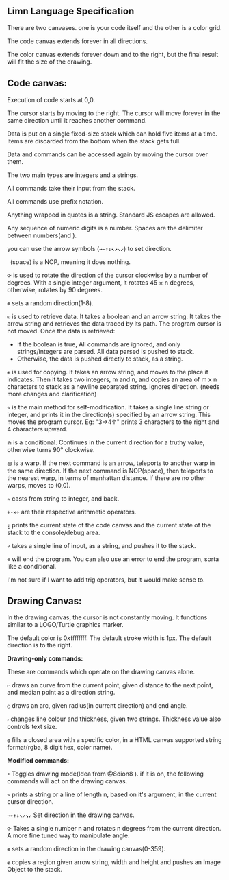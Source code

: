 ## Limn Language Specification

There are two canvases. one is your code itself and the other is a color grid.

The code canvas extends forever in all directions.

The color canvas extends forever down and to the right, but the final result will fit the size of the drawing.

## Code canvas:

Execution of code starts at 0,0.

The cursor starts by moving to the right. The cursor will move forever in the same direction until it reaches another command.

Data is put on a single fixed-size stack which can hold five items at a time. Items are discarded from the bottom when the stack gets full.

Data and commands can be accessed again by moving the cursor over them.

The two main types are integers and a strings.

All commands take their input from the stack.

All commands use prefix notation.

Anything wrapped in quotes is a string. Standard JS escapes are allowed.

Any sequence of numeric digits is a number. Spaces are the delimiter between numbers(and ).

you can use the arrow symbols (`→←↑↓↖↗↘↙`) to set direction.

` `(space) is a NOP, meaning it does nothing.

`⟳` is used to rotate the direction of the cursor clockwise by a number of degrees. With a single integer argument, it rotates 45 × n degrees, otherwise, rotates by 90 degrees.

`⊛` sets a random direction(1-8).

`⊡` is used to retrieve data. It takes a boolean and an arrow string. It takes the arrow string and retrieves the data traced by its path. The program cursor is not moved.
Once the data is retrieved:
* If the boolean is true, All commands are ignored, and only strings/integers are parsed. All data parsed is pushed to stack.
* Otherwise, the data is pushed directly to stack, as a string.

`♼` is used for copying. It takes an arrow string, and moves to the place it indicates. Then it takes two integers, m and n, and copies an area of m x n characters to stack as a newline separated string. Ignores direction. (needs more changes and clarification)

`✎` is the main method for self-modification. It takes a single line string or integer, and prints it in the direction(s) specified by an arrow string. This moves the program cursor.
Eg: "3→4↑" prints 3 characters to the right and 4 characters upward.

`⋒` is a conditional. Continues in the current direction for a truthy value, otherwise turns 90&deg; clockwise.

`꩜` is a warp. If the next command is an arrow, teleports to another warp in the same direction. If the next command is NOP(space), then teleports to the nearest warp, in terms of manhattan distance. If there are no other warps, moves to (0,0).

`≈` casts from string to integer, and back.

`+-×÷` are their respective arithmetic operators.

`¿` prints the current state of the code canvas and the current state of the stack to the console/debug area.

`⩫` takes a single line of input, as a string, and pushes it to the stack.

`⊗` will end the program. You can also use an error to end the program, sorta like a conditional.

I'm not sure if I want to add trig operators, but it would make sense to.

## Drawing Canvas:

In the drawing canvas, the cursor is not constantly moving. It functions similar to a LOGO/Turtle graphics marker.

The default color is 0xffffffff.
The default stroke width is 1px. 
The default direction is to the right.

**Drawing-only commands:**

These are commands which operate on the drawing canvas alone.

`⌒` draws an curve from the current point, given distance to the next point, and median point as a direction string.

`○` draws an arc, given radius(in current direction) and end angle.

`⸗` changes line colour and thickness, given two strings. Thickness value also controls text size.

`◍` fills a closed area with a specific color, in a HTML canvas supported string format(rgba, 8 digit hex, color name).

**Modified commands:**

`•` Toggles drawing mode(Idea from @8dion8 ). if it is on, the following commands will act on the drawing canvas.

`✎` prints a string or a line of length n, based on it's argument, in the current cursor direction.

`→←↑↓↖↗↘↙` Set direction in the drawing canvas.

`⟳` Takes a single number n and rotates n degrees from the current direction. A more fine tuned way to manipulate angle.

`⊛` sets a random direction in the drawing canvas(0-359).

`♼` copies a region given arrow string, width and height and pushes an Image Object to the stack.

